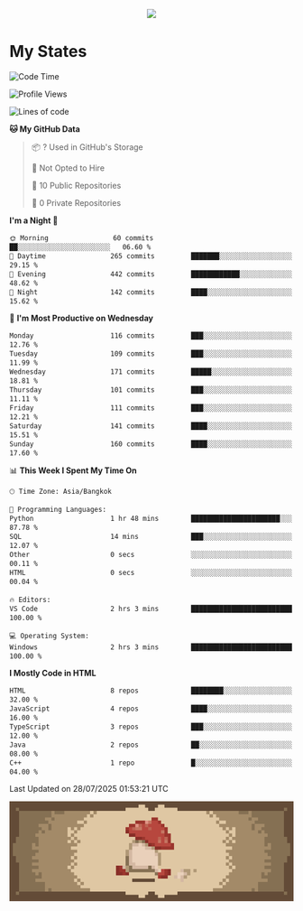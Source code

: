 
<p align="center">
  <a href="https://github.com/kittinan/spotify-github-profile">
    <img src="https://spotify-github-profile.kittinanx.com/api/view?uid=qgiw2ogctywitpjgfj8fu1nq5&cover_image=true&theme=novatorem&show_offline=false&background_color=121212&interchange=false&bar_color=53b14f&bar_color_cover=false" />
  </a>
</p>


# My States

<!--START_SECTION:waka-->
![Code Time](http://img.shields.io/badge/Code%20Time-90%20hrs%206%20mins-blue)

![Profile Views](http://img.shields.io/badge/Profile%20Views-2-blue)

![Lines of code](https://img.shields.io/badge/From%20Hello%20World%20I%27ve%20Written-398.9%20thousand%20lines%20of%20code-blue)

**🐱 My GitHub Data** 

> 📦 ? Used in GitHub's Storage 
 > 
> 🚫 Not Opted to Hire
 > 
> 📜 10 Public Repositories 
 > 
> 🔑 0 Private Repositories 
 > 
**I'm a Night 🦉** 

```text
🌞 Morning                60 commits          ██░░░░░░░░░░░░░░░░░░░░░░░   06.60 % 
🌆 Daytime                265 commits         ███████░░░░░░░░░░░░░░░░░░   29.15 % 
🌃 Evening                442 commits         ████████████░░░░░░░░░░░░░   48.62 % 
🌙 Night                  142 commits         ████░░░░░░░░░░░░░░░░░░░░░   15.62 % 
```
📅 **I'm Most Productive on Wednesday** 

```text
Monday                   116 commits         ███░░░░░░░░░░░░░░░░░░░░░░   12.76 % 
Tuesday                  109 commits         ███░░░░░░░░░░░░░░░░░░░░░░   11.99 % 
Wednesday                171 commits         █████░░░░░░░░░░░░░░░░░░░░   18.81 % 
Thursday                 101 commits         ███░░░░░░░░░░░░░░░░░░░░░░   11.11 % 
Friday                   111 commits         ███░░░░░░░░░░░░░░░░░░░░░░   12.21 % 
Saturday                 141 commits         ████░░░░░░░░░░░░░░░░░░░░░   15.51 % 
Sunday                   160 commits         ████░░░░░░░░░░░░░░░░░░░░░   17.60 % 
```


📊 **This Week I Spent My Time On** 

```text
🕑︎ Time Zone: Asia/Bangkok

💬 Programming Languages: 
Python                   1 hr 48 mins        ██████████████████████░░░   87.78 % 
SQL                      14 mins             ███░░░░░░░░░░░░░░░░░░░░░░   12.07 % 
Other                    0 secs              ░░░░░░░░░░░░░░░░░░░░░░░░░   00.11 % 
HTML                     0 secs              ░░░░░░░░░░░░░░░░░░░░░░░░░   00.04 % 

🔥 Editors: 
VS Code                  2 hrs 3 mins        █████████████████████████   100.00 % 

💻 Operating System: 
Windows                  2 hrs 3 mins        █████████████████████████   100.00 % 
```

**I Mostly Code in HTML** 

```text
HTML                     8 repos             ████████░░░░░░░░░░░░░░░░░   32.00 % 
JavaScript               4 repos             ████░░░░░░░░░░░░░░░░░░░░░   16.00 % 
TypeScript               3 repos             ███░░░░░░░░░░░░░░░░░░░░░░   12.00 % 
Java                     2 repos             ██░░░░░░░░░░░░░░░░░░░░░░░   08.00 % 
C++                      1 repo              █░░░░░░░░░░░░░░░░░░░░░░░░   04.00 % 
```




 Last Updated on 28/07/2025 01:53:21 UTC
<!--END_SECTION:waka-->

<p align="center"> 
  <img src="walking-mushroom.webp" width="945">
</p>

